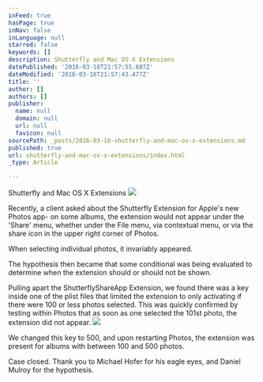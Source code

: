 ```yaml
---
inFeed: true
hasPage: true
inNav: false
inLanguage: null
starred: false
keywords: []
description: Shutterfly and Mac OS X Extensions
datePublished: '2016-03-18T21:57:55.607Z'
dateModified: '2016-03-18T21:57:43.477Z'
title: ''
author: []
authors: []
publisher:
  name: null
  domain: null
  url: null
  favicon: null
sourcePath: _posts/2016-03-18-shutterfly-and-mac-os-x-extensions.md
published: true
url: shutterfly-and-mac-os-x-extensions/index.html
_type: Article

---
```

Shutterfly and Mac OS X Extensions
![](https://the-grid-user-content.s3-us-west-2.amazonaws.com/8df439ae-832d-492e-a03c-3e5bb9bcdd8b.jpg)

Recently, a client asked about the Shutterfly Extension for Apple's new Photos app- on some albums, the extension would not appear under the 'Share' menu, whether under the File menu, via contextual menu, or via the share icon in the upper right corner of Photos.

When selecting individual photos, it invariably appeared.

The hypothesis then became that some conditional was being evaluated to determine when the extension should or should not be shown. 

Pulling apart the ShutterflyShareApp Extension, we found there was a key inside one of the plist files that limited the extension to only activating if there were 100 or less photos selected. This was quickly confirmed by testing within Photos that as soon as one selected the 101st photo, the extension did not appear.
![](https://the-grid-user-content.s3-us-west-2.amazonaws.com/fa6c435f-f2a5-471a-816d-79c9282bde90.png)

We changed this key to 500, and upon restarting Photos, the extension was present for albums with between 100 and 500 photos.

Case closed. Thank you to Michael Hofer for his eagle eyes, and Daniel Mulroy for the hypothesis.